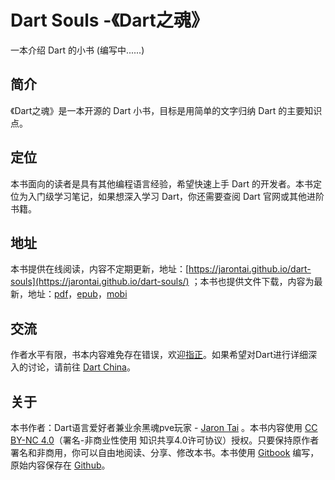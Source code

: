 # Dart Souls -《Dart之魂》

一本介绍 Dart 的小书 \(编写中......\)

## 简介

《Dart之魂》是一本开源的 Dart 小书，目标是用简单的文字归纳 Dart 的主要知识点。

## 定位

本书面向的读者是具有其他编程语言经验，希望快速上手 Dart 的开发者。本书定位为入门级学习笔记，如果想深入学习 Dart，你还需要查阅 Dart 官网或其他进阶书籍。

## 地址

本书提供在线阅读，内容不定期更新，地址：[https://jarontai.github.io/dart-souls](https://jarontai.github.io/dart-souls/) ；本书也提供文件下载，内容为最新，地址：[pdf](https://www.gitbook.com/download/pdf/book/jarontai/dart-souls)，[epub](https://www.gitbook.com/download/epub/book/jarontai/dart-souls)，[mobi](https://www.gitbook.com/download/mobi/book/jarontai/dart-souls)

## 交流

作者水平有限，书本内容难免存在错误，欢迎[指正](https://github.com/jarontai/the-little-dart-book/issues/new)。如果希望对Dart进行详细深入的讨论，请前往 [Dart China](http://www.dart-china.org/)。

## 关于

本书作者：Dart语言爱好者兼业余黑魂pve玩家 - [Jaron Tai](https://github.com/jarontai) 。本书内容使用 [CC BY-NC 4.0](http://creativecommons.org/licenses/by-nc/4.0/)（署名-非商业性使用 知识共享4.0许可协议）授权。只要保持原作者署名和非商用，你可以自由地阅读、分享、修改本书。本书使用 [Gitbook](https://www.gitbook.com/) 编写，原始内容保存在 [Github](https://github.com/jarontai/the-little-dart-book)。

